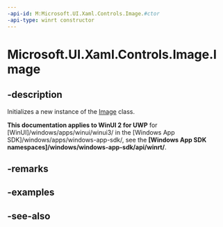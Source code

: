 ```yaml
---
-api-id: M:Microsoft.UI.Xaml.Controls.Image.#ctor
-api-type: winrt constructor
---
```


<!-- Method syntax
public Image()
-->

# Microsoft.UI.Xaml.Controls.Image.Image

## -description
Initializes a new instance of the [Image](image.md) class.

**This documentation applies to WinUI 2 for UWP** for [WinUI]/windows/apps/winui/winui3/ in the [Windows App SDK]/windows/apps/windows-app-sdk/, see the **[Windows App SDK namespaces]/windows/windows-app-sdk/api/winrt/**.

## -remarks

## -examples

## -see-also
